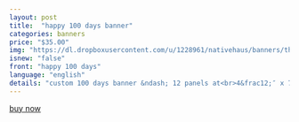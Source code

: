 ```yaml
---
layout: post
title:  "happy 100 days banner"
categories: banners
price: "$35.00"
img: "https://dl.dropboxusercontent.com/u/1228961/nativehaus/banners/thumbnails/happy-100-days-thumbnail.jpg"
isnew: "false"
front: "happy 100 days"
language: "english"
details: "custom 100 days banner &ndash; 12 panels at<br>4&frac12;″ x 7″ up to 3 different colors* with white string.<br><br>*pattern and shades chosen by native haus"
---
```


<a href="https://gum.co/SxKk" class="button button--green">buy now</a> <script type="text/javascript" src="https://gumroad.com/js/gumroad.js"></script>
